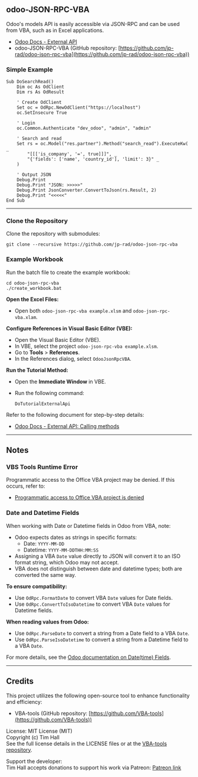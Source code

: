 ## odoo-JSON-RPC-VBA

Odoo's models API is easily accessible via JSON-RPC and can be used from VBA, such as in Excel applications.

- [Odoo Docs - External API](https://www.odoo.com/documentation/master/developer/reference/external_api.html)
- odoo-JSON-RPC-VBA (GitHub repository: [https://github.com/jp-rad/odoo-json-rpc-vba](https://github.com/jp-rad/odoo-json-rpc-vba))

### Simple Example

```vba
Sub DoSearchRead()
    Dim oc As OdClient
    Dim rs As OdResult

    ' Create OdClient
    Set oc = OdRpc.NewOdClient("https://localhost")
    oc.SetInsecure True

    ' Login
    oc.Common.Authenticate "dev_odoo", "admin", "admin"

    ' Search and read
    Set rs = oc.Model("res.partner").Method("search_read").ExecuteKw( _
        "[[['is_company', '=', true]]]", _
        "{'fields': ['name', 'country_id'], 'limit': 3}" _
    )

    ' Output JSON
    Debug.Print
    Debug.Print "JSON: >>>>>"
    Debug.Print JsonConverter.ConvertToJson(rs.Result, 2)
    Debug.Print "<<<<<"
End Sub
```

---

### Clone the Repository

Clone the repository with submodules:

```
git clone --recursive https://github.com/jp-rad/odoo-json-rpc-vba
```

### Example Workbook

Run the batch file to create the example workbook:

```
cd odoo-json-rpc-vba
./create_workbook.bat
```

**Open the Excel Files:**  
- Open both `odoo-json-rpc-vba example.xlsm` and `odoo-json-rpc-vba.xlam`.

**Configure References in Visual Basic Editor (VBE):**  
- Open the Visual Basic Editor (VBE).  
- In VBE, select the project `odoo-json-rpc-vba example.xlsm`.  
- Go to **Tools** > **References**.  
- In the References dialog, select `OdooJsonRpcVBA`.

**Run the Tutorial Method:**  
- Open the **Immediate Window** in VBE.  
- Run the following command:  

   ```vba
   DoTutorialExternalApi
   ```

Refer to the following document for step-by-step details:

- [Odoo Docs - External API: Calling methods](https://www.odoo.com/documentation/master/developer/reference/external_api.html#calling-methods)

---

## Notes

### VBS Tools Runtime Error

Programmatic access to the Office VBA project may be denied. If this occurs, refer to:

- [Programmatic access to Office VBA project is denied](https://support.microsoft.com/en-us/topic/programmatic-access-to-office-vba-project-is-denied-960d5265-6592-9400-31bc-b2ddfb94b445)

### Date and Datetime Fields

When working with Date or Datetime fields in Odoo from VBA, note:

- Odoo expects dates as strings in specific formats:
  - Date: `YYYY-MM-DD`
  - Datetime: `YYYY-MM-DDTHH:MM:SS`
- Assigning a VBA `Date` value directly to JSON will convert it to an ISO format string, which Odoo may not accept.
- VBA does not distinguish between date and datetime types; both are converted the same way.

**To ensure compatibility:**

- Use `OdRpc.FormatDate` to convert VBA `Date` values for Date fields.
- Use `OdRpc.ConvertToIsoDatetime` to convert VBA `Date` values for Datetime fields.

**When reading values from Odoo:**

- Use `OdRpc.ParseDate` to convert a string from a Date field to a VBA `Date`.
- Use `OdRpc.ParseIsoDatetime` to convert a string from a Datetime field to a VBA `Date`.

For more details, see the [Odoo documentation on Date(time) Fields](https://www.odoo.com/documentation/15.0/developer/reference/backend/orm.html#date-time-fields).

---

## Credits

This project utilizes the following open-source tool to enhance functionality and efficiency:

- VBA-tools (GitHub repository: [https://github.com/VBA-tools](https://github.com/VBA-tools))

License: MIT License (MIT)  
Copyright (c) Tim Hall  
See the full license details in the LICENSE files or at the [VBA-tools repository](https://github.com/VBA-tools).

Support the developer:  
Tim Hall accepts donations to support his work via Patreon: [Patreon link](https://www.patreon.com/timhall)
